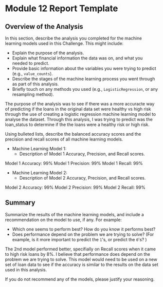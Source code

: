 # Module 12 Report Template

## Overview of the Analysis

In this section, describe the analysis you completed for the machine learning models used in this Challenge. This might include:

* Explain the purpose of the analysis.
* Explain what financial information the data was on, and what you needed to predict.
* Provide basic information about the variables you were trying to predict (e.g., `value_counts`).
* Describe the stages of the machine learning process you went through as part of this analysis.
* Briefly touch on any methods you used (e.g., `LogisticRegression`, or any resampling method).

The purpose of the analysis was to see if there was a more accuracte way of predicting if the loans in the original data set were healthy vs high risk through the use of creating a logistic regression machine learning model to analyse the dataset. Through this analysis, I was trying to predict was the loan_status to determine if the the loans were a healthy risk or high risk.

Using bulleted lists, describe the balanced accuracy scores and the precision and recall scores of all machine learning models.

* Machine Learning Model 1:
  * Description of Model 1 Accuracy, Precision, and Recall scores.

Model 1 Accuracy: 99%
Model 1 Precision: 99%
Model 1 Recall: 99%

* Machine Learning Model 2:
  * Description of Model 2 Accuracy, Precision, and Recall scores.

Model 2 Accuracy: 99%
Model 2 Precision: 99%
Model 2 Recall: 99%

## Summary

Summarize the results of the machine learning models, and include a recommendation on the model to use, if any. For example:
* Which one seems to perform best? How do you know it performs best?
* Does performance depend on the problem we are trying to solve? (For example, is it more important to predict the `1`'s, or predict the `0`'s? )

The 2nd model performed better, specifially on Recall scores when it came to high risk loans by 8%. I believe that performance does depend on the problem we are trying to solve. This model would need to be used on a new set of loan data to see if the accuracy is similar to the results on the data set used in this analysis.

If you do not recommend any of the models, please justify your reasoning.

